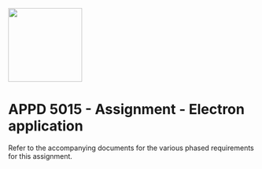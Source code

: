<img width="150px" src="https://w0244079.github.io/nscc/nscc-jpeg.jpg" >

# APPD 5015 - Assignment - Electron application

Refer to the accompanying documents for the various phased requirements for this assignment.
